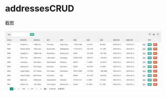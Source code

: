 # addressesCRUD
截图

![alt text](https://raw.githubusercontent.com/jameslin12357/addressesCRUD/master/screenshots/1.png)
